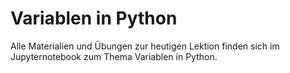 # Variablen in Python

Alle Materialien und Übungen zur heutigen Lektion finden sich im
Jupyternotebook zum Thema Variablen in Python.